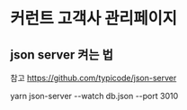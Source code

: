 # 커런트 고객사 관리페이지

## json server 켜는 법

참고
https://github.com/typicode/json-server

yarn json-server --watch db.json --port 3010
